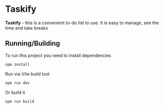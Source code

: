 # Taskify

**Taskify** - this is a convenient to-do list to use. It is easy to manage, see the time and take breaks

## Running/Building

To run this project you need to install dependencies
```bash
npm install
```
Run via Vite build tool
```bash
npm run dev
```
Or build it
```bash
npm run build
```
